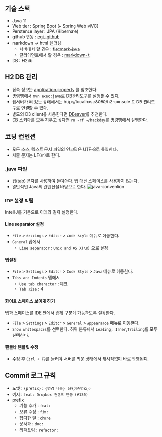 ## 기술 스택
- Java 11
- Web tier : Spring Boot (+ Spring Web MVC)
- Perstence layer : JPA (Hibernate)
- github 연동 : [egit-github](https://github.com/eclipse/egit-github/tree/master/org.eclipse.egit.github.core)
- markdown -> html 렌더링
    - 서버에서 할 경우 : [flexmark-java](https://github.com/vsch/flexmark-java)
    - 클라이언트에서 할 경우 : [markdown-it](https://github.com/markdown-it/markdown-it)
- DB : H2db

## H2 DB 관리
- 접속 정보는 [application.property](src/main/resources/application.properties) 를 참조한다.
- 명령행에서 `mvn exec:java`로 DB관리도구를 실행할 수 있다.
- 웹서버가 떠 있는 상태에서는 http://localhost:8080/h2-console 로 DB 관리도구로 연결할 수 있다.
- 별도의 DB client를 사용한다면 [DBeaver](https://dbeaver.io)를 추천한다.
- DB 스키마를 모두 지우고 싶다면 `rm -rf ~/hackday`를 명령행에서 실행한다.

## 코딩 컨벤션
- 모든 소스, 텍스트 문서 파일의 인코딩은 UTF-8로 통일한다.
- 새줄 문자는 LF(\n)로 한다.

### .java 파일
- 탭(tab) 문자를 사용하여 들여쓴다. 탭 대신 스페이스를 사용하지 않는다.
- 일반적인 Java의 컨벤션을 바탕으로 한다.
![java-convention](http://pds21.egloos.com/pds/201508/13/79/a0274579_55cbfda73d78d.gif)

### IDE 설정 & 팁
IntelliJ를 기준으로 아래와 같이 설정한다.

#### Line separator 설정
- `File` > `Settings` > `Editor` > `Code Style` 메뉴로 이동한다.
- `General` 탭에서
	- `Line separator` : `Unix and OS X(\n)` 으로 설정

#### 탭설정
- `File` > `Settings` > `Editor` > `Code Style` > `Java` 메뉴로 이동한다.
- `Tabs and Indents` 탭에서
	- `Use tab charactor` : 체크
	- `Tab size` : 4

#### 화이트 스페이스 보이게 하기
탭과 스페이스를 IDE 안에서 쉽게 구분이 가능하도록 설정한다.

- `File` > `Settings` > `Editor` > `General` > `Appearance` 메뉴로 이동한다.
- `Show whitespaces`를 선택한다. 하위 분류에서 `Leading, Inner`,`Trailing`를 모두 선택한다.

#### 핸들바 템플릿 수정
- 수정 후 `Ctrl + F9`를 눌러야 서버를 띄운 상태에서 재시작없이 바로 반영된다.

## Commit 로그 규칙
- 포멧 : `{prefix}: {변경 내용} (#{이슈번호})`
- 예시 : `feat: Dropbox 컨텐츠 연동 (#130)`
- prefix
	- 기능 추가 : `feat:`
	- 오류 수정 : `fix:`
	- 잡다한 일 : `chore`
	- 문서화 : `doc:`
	- 리팩토링 : `refactor:`

